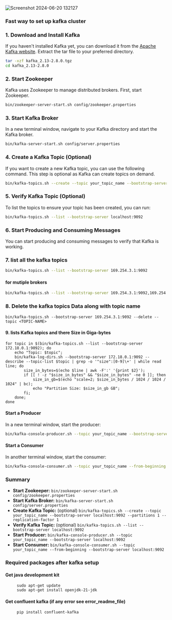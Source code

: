 ![Screenshot 2024-06-20 132127](https://github.com/guri2198/Smart-and-Sustainble-urban-Mobility-data-pipeline/assets/42201427/64255490-deb7-40e8-9790-579fd6f8d58e)


### Fast way to set up kafka cluster 

### 1. Download and Install Kafka

If you haven't installed Kafka yet, you can download it from the [Apache Kafka website](https://kafka.apache.org/downloads). Extract the tar file to your preferred directory.

```bash
tar -xzf kafka_2.13-2.8.0.tgz
cd kafka_2.13-2.8.0
```

### 2. Start Zookeeper

Kafka uses Zookeeper to manage distributed brokers. First, start Zookeeper.

```bash
bin/zookeeper-server-start.sh config/zookeeper.properties
```

### 3. Start Kafka Broker

In a new terminal window, navigate to your Kafka directory and start the Kafka broker.

```bash
bin/kafka-server-start.sh config/server.properties
```

### 4. Create a Kafka Topic (Optional)

If you want to create a new Kafka topic, you can use the following command. This step is optional as Kafka can create topics on demand.

```bash
bin/kafka-topics.sh --create --topic your_topic_name --bootstrap-server localhost:9092 --partitions 1 --replication-factor 1
```

### 5. Verify Kafka Topic (Optional)

To list the topics to ensure your topic has been created, you can run:

```bash
bin/kafka-topics.sh --list --bootstrap-server localhost:9092
```

### 6. Start Producing and Consuming Messages

You can start producing and consuming messages to verify that Kafka is working.

### 7. list all the kafka topics 

```bash
bin/kafka-topics.sh --list --bootstrap-server 169.254.3.1:9092
```
#### for mutiple brokers
```bash
bin/kafka-topics.sh --list --bootstrap-server 169.254.3.1:9092,169.254.3.1:9093,169.254.3.1:9094
```

### 8. Delete the kafka topics Data along with topic name 
```
bin/kafka-topics.sh --bootstrap-server 169.254.3.1:9092 --delete --topic <TOPIC-NAME>
```
#### 9. lists Kafka topics and there Size in Giga-bytes
```
for topic in $(bin/kafka-topics.sh --list --bootstrap-server 172.18.0.1:9092); do
    echo "Topic: $topic";
    bin/kafka-log-dirs.sh --bootstrap-server 172.18.0.1:9092 --describe --topic-list $topic | grep -o '"size":[0-9]\+' | while read line; do
        size_in_bytes=$(echo $line | awk -F':' '{print $2}');
        if [[ ! -z "$size_in_bytes" && "$size_in_bytes" -ne 0 ]]; then
            size_in_gb=$(echo "scale=2; $size_in_bytes / 1024 / 1024 / 1024" | bc);
            echo "Partition Size: $size_in_gb GB";
        fi;
    done;
done
```

#### Start a Producer

In a new terminal window, start the producer:

```bash
bin/kafka-console-producer.sh --topic your_topic_name --bootstrap-server localhost:9092
```

#### Start a Consumer

In another terminal window, start the consumer:

```bash
bin/kafka-console-consumer.sh --topic your_topic_name --from-beginning --bootstrap-server localhost:9092
```

### Summary

- **Start Zookeeper:** `bin/zookeeper-server-start.sh config/zookeeper.properties`
- **Start Kafka Broker:** `bin/kafka-server-start.sh config/server.properties`
- **Create Kafka Topic:** (optional) `bin/kafka-topics.sh --create --topic your_topic_name --bootstrap-server localhost:9092 --partitions 1 --replication-factor 1`
- **Verify Kafka Topic:** (optional) `bin/kafka-topics.sh --list --bootstrap-server localhost:9092`
- **Start Producer:** `bin/kafka-console-producer.sh --topic your_topic_name --bootstrap-server localhost:9092`
- **Start Consumer:** `bin/kafka-console-consumer.sh --topic your_topic_name --from-beginning --bootstrap-server localhost:9092`

### Required packages after kafka setup 
 #### Get java development kit 
        
         sudo apt-get update
         sudo apt-get install openjdk-21-jdk

  #### Get confluent kafka (if any error see error_readme_file)
  
         pip install confluent-kafka    
      


